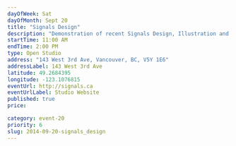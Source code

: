 ```yaml
---
dayOfWeek: Sat
dayOfMonth: Sept 20
title: "Signals Design"
description: "Demonstration of recent Signals Design, Illustration and Interactive projects. We will have copies of the Signals-designed Wayward Arts magazine issue to give away."
startTime: 11:00 AM
endTime: 2:00 PM
type: Open Studio
address: "143 West 3rd Ave, Vancouver, BC, V5Y 1E6"
addressLabel: 143 West 3rd Ave
latitude: 49.2684395
longitude: -123.1076815
eventUrl: http://signals.ca
eventUrlLabel: Studio Website
published: true
price: 

category: event-20
priority: 6
slug: 2014-09-20-signals_design
---
```

